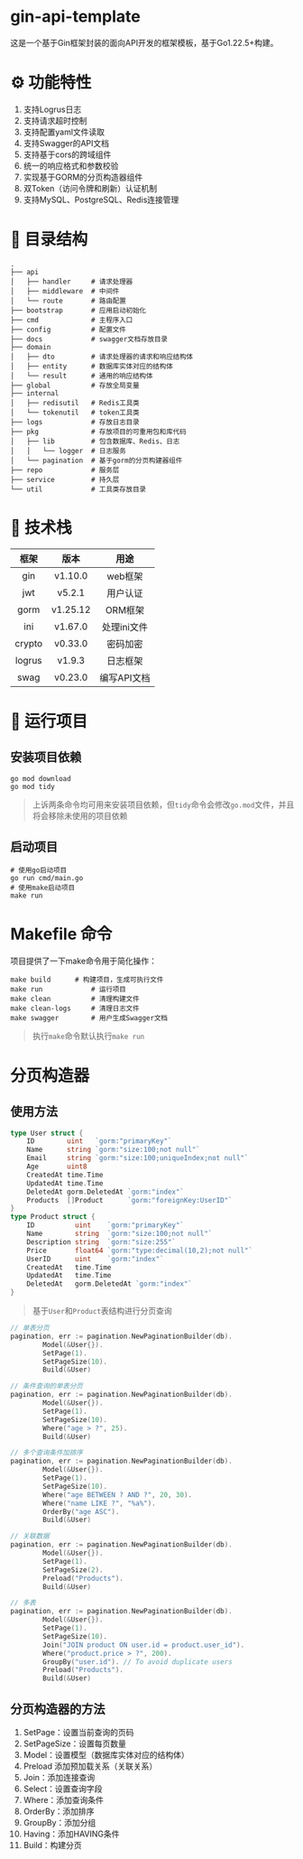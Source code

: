 # gin-api-template
这是一个基于Gin框架封装的面向API开发的框架模板，基于Go1.22.5+构建。
# ⚙️ 功能特性
1. 支持Logrus日志
2. 支持请求超时控制
3. 支持配置yaml文件读取
4. 支持Swagger的API文档
5. 支持基于cors的跨域组件
6. 统一的响应格式和参数校验
7. 实现基于GORM的分页构造器组件
8. 双Token（访问令牌和刷新）认证机制
9. 支持MySQL、PostgreSQL、Redis连接管理
# 📂 目录结构
```
.
├── api
│   ├── handler     # 请求处理器
│   ├── middleware  # 中间件
│   └── route       # 路由配置
├── bootstrap       # 应用启动初始化
├── cmd             # 主程序入口
├── config          # 配置文件
├── docs            # swagger文档存放目录
├── domain
│   ├── dto         # 请求处理器的请求和响应结构体
│   ├── entity      # 数据库实体对应的结构体
│   └── result      # 通用的响应结构体
├── global			# 存放全局变量
├── internal
│   ├── redisutil   # Redis工具类
│   └── tokenutil   # token工具类
├── logs            # 存放日志目录
├── pkg				# 存放项目的可重用包和库代码
│   ├── lib			# 包含数据库、Redis、日志
│   │   └── logger  # 日志服务
│   └── pagination  # 基于gorm的分页构建器组件
├── repo            # 服务层
├── service         # 持久层
└── util            # 工具类存放目录

```
# 🧰 技术栈
|  框架  |   版本   |    用途     |
| :----: | :------: | :---------: |
|  gin   | v1.10.0  |   web框架   |
|  jwt   |  v5.2.1  |  用户认证   |
|  gorm  | v1.25.12 |   ORM框架   |
|  ini   | v1.67.0  | 处理ini文件 |
| crypto | v0.33.0  |  密码加密   |
| logrus |  v1.9.3  |  日志框架   |
|  swag  | v0.23.0  | 编写API文档 |

# 🚀 运行项目
## 安装项目依赖
```
go mod download
go mod tidy
```
> 上诉两条命令均可用来安装项目依赖，但`tidy`命令会修改`go.mod`文件，并且将会移除未使用的项目依赖

## 启动项目
```
# 使用go启动项目
go run cmd/main.go
# 使用make启动项目
make run
```
# Makefile 命令
项目提供了一下make命令用于简化操作：
```
make build      # 构建项目，生成可执行文件
make run            # 运行项目
make clean          # 清理构建文件
make clean-logs     # 清理日志文件
make swagger        # 用户生成Swagger文档
```
> 执行`make`命令默认执行`make run`

# 分页构造器
## 使用方法
```go
type User struct {
	ID        uint   `gorm:"primaryKey"`
	Name      string `gorm:"size:100;not null"`
	Email     string `gorm:"size:100;uniqueIndex;not null"`
	Age       uint8
	CreatedAt time.Time
	UpdatedAt time.Time
	DeletedAt gorm.DeletedAt `gorm:"index"`
	Products  []Product      `gorm:"foreignKey:UserID"`
}
type Product struct {
	ID          uint    `gorm:"primaryKey"`
	Name        string  `gorm:"size:100;not null"`
	Description string  `gorm:"size:255"`
	Price       float64 `gorm:"type:decimal(10,2);not null"`
	UserID      uint    `gorm:"index"`
	CreatedAt   time.Time
	UpdatedAt   time.Time
	DeletedAt   gorm.DeletedAt `gorm:"index"`
}
```
>基于`User`和`Product`表结构进行分页查询
```go
// 单表分页
pagination, err := pagination.NewPaginationBuilder(db).
		Model(&User{}).
		SetPage(1).
		SetPageSize(10).
		Build(&User)

// 条件查询的单表分页
pagination, err := pagination.NewPaginationBuilder(db).
		Model(&User{}).
		SetPage(1).
		SetPageSize(10).
		Where("age > ?", 25).
		Build(&User)

// 多个查询条件加排序
pagination, err := pagination.NewPaginationBuilder(db).
		Model(&User{}).
		SetPage(1).
		SetPageSize(10).
		Where("age BETWEEN ? AND ?", 20, 30).
		Where("name LIKE ?", "%a%").
		OrderBy("age ASC").
		Build(&User)

// 关联数据
pagination, err := pagination.NewPaginationBuilder(db).
		Model(&User{}).
		SetPage(1).
		SetPageSize(2).
		Preload("Products").
		Build(&User)

// 多表
pagination, err := pagination.NewPaginationBuilder(db).
		Model(&User{}).
		SetPage(1).
		SetPageSize(10).
		Join("JOIN product ON user.id = product.user_id").
		Where("product.price > ?", 200).
		GroupBy("user.id"). // To avoid duplicate users
		Preload("Products").
		Build(&User)
```
## 分页构造器的方法
1. SetPage：设置当前查询的页码
2. SetPageSize：设置每页数量
3. Model：设置模型（数据库实体对应的结构体）
4. Preload 添加预加载关系（关联关系）
5. Join：添加连接查询
6. Select：设置查询字段
7. Where：添加查询条件
8. OrderBy：添加排序
9. GroupBy：添加分组
10. Having：添加HAVING条件
11. Build：构建分页